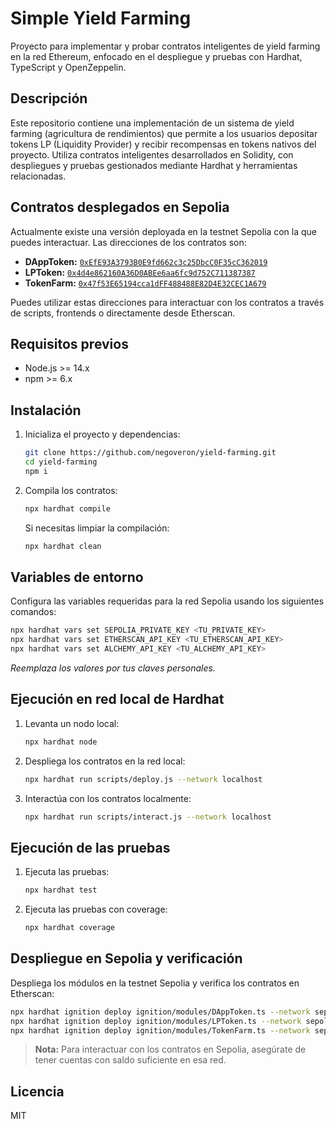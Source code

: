 # Simple Yield Farming

Proyecto para implementar y probar contratos inteligentes de yield farming en la red Ethereum, enfocado en el despliegue y pruebas con Hardhat, TypeScript y OpenZeppelin.

## Descripción

Este repositorio contiene una implementación de un sistema de yield farming (agricultura de rendimientos) que permite a los usuarios depositar tokens LP (Liquidity Provider) y recibir recompensas en tokens nativos del proyecto. Utiliza contratos inteligentes desarrollados en Solidity, con despliegues y pruebas gestionados mediante Hardhat y herramientas relacionadas.

## Contratos desplegados en Sepolia

Actualmente existe una versión deployada en la testnet Sepolia con la que puedes interactuar. Las direcciones de los contratos son:

- **DAppToken:** [`0xEfE93A3793B0E9fd662c3c25DbcC0F35cC362019`](https://sepolia.etherscan.io/address/0xEfE93A3793B0E9fd662c3c25DbcC0F35cC362019)
- **LPToken:** [`0x4d4e862160A36D0ABEe6aa6fc9d752C711387387`](https://sepolia.etherscan.io/address/0x4d4e862160A36D0ABEe6aa6fc9d752C711387387)
- **TokenFarm:** [`0x47f53E65194cca1dFF488488E82D4E32CEC1A679`](https://sepolia.etherscan.io/address/0x47f53E65194cca1dFF488488E82D4E32CEC1A679)

Puedes utilizar estas direcciones para interactuar con los contratos a través de scripts, frontends o directamente desde Etherscan.



## Requisitos previos

- Node.js >= 14.x
- npm >= 6.x

## Instalación

1. Inicializa el proyecto y dependencias:

   ```bash
   git clone https://github.com/negoveron/yield-farming.git
   cd yield-farming
   npm i   
   ```

2. Compila los contratos:

   ```bash
   npx hardhat compile
   ```

   Si necesitas limpiar la compilación:

   ```bash
   npx hardhat clean
   ```

## Variables de entorno

Configura las variables requeridas para la red Sepolia usando los siguientes comandos:

```bash
npx hardhat vars set SEPOLIA_PRIVATE_KEY <TU_PRIVATE_KEY>
npx hardhat vars set ETHERSCAN_API_KEY <TU_ETHERSCAN_API_KEY>
npx hardhat vars set ALCHEMY_API_KEY <TU_ALCHEMY_API_KEY>
```

_Reemplaza los valores por tus claves personales._

## Ejecución en red local de Hardhat

1. Levanta un nodo local:

   ```bash
   npx hardhat node
   ```

2. Despliega los contratos en la red local:

   ```bash
   npx hardhat run scripts/deploy.js --network localhost
   ```

3. Interactúa con los contratos localmente:

   ```bash
   npx hardhat run scripts/interact.js --network localhost
   ```

## Ejecución de las pruebas

1. Ejecuta las pruebas:

   ```bash
   npx hardhat test
   ```

2. Ejecuta las pruebas con coverage:

   ```bash
   npx hardhat coverage
   ```

## Despliegue en Sepolia y verificación

Despliega los módulos en la testnet Sepolia y verifica los contratos en Etherscan:

```bash
npx hardhat ignition deploy ignition/modules/DAppToken.ts --network sepolia --verify
npx hardhat ignition deploy ignition/modules/LPToken.ts --network sepolia --verify
npx hardhat ignition deploy ignition/modules/TokenFarm.ts --network sepolia --verify
```

> **Nota:** Para interactuar con los contratos en Sepolia, asegúrate de tener cuentas con saldo suficiente en esa red.

## Licencia

MIT